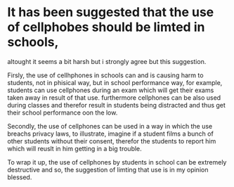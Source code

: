# It has been suggested that the use of cellphobes should be limted in schools,
altought it seems a bit harsh but i strongly agree but this suggestion.

Firsly, the use of cellhphones in schools can and is causing harm to students,
not in phisical way, but in school performance way, for example, students can use
cellphones during an exam which will get their exams taken away in result of that use.
furthermore cellphones can be also used during classes and therefor result in students being 
distracted and thus get their school performance oon the low.

Secondly, the use of cellphones can be used in a way in which the use breachs privacy laws,
to illustrate, imagine if a student films a bunch of other students without their consent,
therefor the students to report him which will reuslt in him getting in a big trouble.

To wrap it up, the use of cellphones by students in school can be extremely destructive
and so, the suggestion of limting that use is in my opinion blessed.
